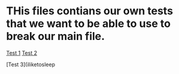 # THis files contians our own tests that we want to be able to use to break our main file.

[Test 1](I_Like_Potatoes[].com)
[Test 2](Bre@K0PPURTUNITIES.gov)

[Test 3](iliketosleep 